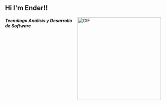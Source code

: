## Hi I'm Ender!!
<img align="right" height="270px" alt="GIF" src="https://media3.giphy.com/media/v1.Y2lkPTc5MGI3NjExdjVpOTI4bm95MjJkYnYyczloYzEwaXE2dnNsbXljNzJmcml0NmNvbCZlcD12MV9pbnRlcm5hbF9naWZfYnlfaWQmY3Q9Zw/U4FkC2VqpeNRHjTDQ5/giphy.gif" />

 <h5>Tecnólogo Análisis y Desarrollo de Software</h2>
 

<!--
**EndersonAs/EndersonAs** is a ✨ _special_ ✨ repository because its `README.md` (this file) appears on your GitHub profile.

Here are some ideas to get you started:

- 🔭 I’m currently working on ...
- 🌱 I’m currently learning ...
- 👯 I’m looking to collaborate on ...
- 🤔 I’m looking for help with ...
- 💬 Ask me about ...
- 📫 How to reach me: ...
- 😄 Pronouns: ...
- ⚡ Fun fact: ...
-->
